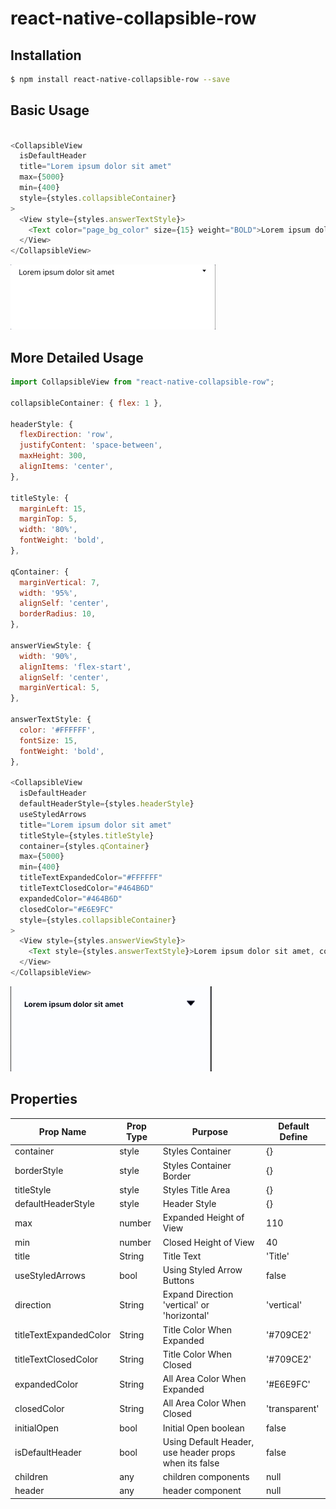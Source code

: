 
# react-native-collapsible-row

## Installation

```bash
$ npm install react-native-collapsible-row --save
```

## Basic Usage
```javascript

<CollapsibleView
  isDefaultHeader
  title="Lorem ipsum dolor sit amet"
  max={5000}
  min={400}      
  style={styles.collapsibleContainer}
>
  <View style={styles.answerTextStyle}>
    <Text color="page_bg_color" size={15} weight="BOLD">Lorem ipsum dolor sit amet, consectetur adipiscing elit. Vestibulum tempor eros cursus tempor rutrum.</Text>
  </View>
</CollapsibleView>

```

![demo](demo2.gif)

## More Detailed Usage
```javascript
import CollapsibleView from "react-native-collapsible-row";

collapsibleContainer: { flex: 1 },

headerStyle: {
  flexDirection: 'row',
  justifyContent: 'space-between',
  maxHeight: 300,
  alignItems: 'center',
},

titleStyle: {
  marginLeft: 15,
  marginTop: 5,
  width: '80%',
  fontWeight: 'bold',
},

qContainer: {
  marginVertical: 7,
  width: '95%',
  alignSelf: 'center',
  borderRadius: 10,
},

answerViewStyle: {
  width: '90%',
  alignItems: 'flex-start',
  alignSelf: 'center',
  marginVertical: 5,
},

answerTextStyle: {
  color: '#FFFFFF',
  fontSize: 15,
  fontWeight: 'bold',
},

<CollapsibleView
  isDefaultHeader
  defaultHeaderStyle={styles.headerStyle}
  useStyledArrows
  title="Lorem ipsum dolor sit amet"
  titleStyle={styles.titleStyle}
  container={styles.qContainer}
  max={5000}
  min={400}
  titleTextExpandedColor="#FFFFFF"
  titleTextClosedColor="#464B6D"
  expandedColor="#464B6D"
  closedColor="#E6E9FC"
  style={styles.collapsibleContainer}
>
  <View style={styles.answerViewStyle}>
    <Text style={styles.answerTextStyle}>Lorem ipsum dolor sit amet, consectetur adipiscing elit. Vestibulum tempor eros cursus tempor rutrum.</Text>
  </View>
</CollapsibleView>
```

![demo](demo.gif)

## Properties

| Prop Name | Prop Type | Purpose | Default Define |
| ------------- | ------------- | ------------- | ------------- |
| container  | style  | Styles Container | {} |
| borderStyle | style | Styles Container Border | {} |
| titleStyle | style | Styles Title Area | {} |
| defaultHeaderStyle | style | Header Style | {} |
| max | number | Expanded Height of View | 110 |
| min | number | Closed Height of View | 40 |
| title | String | Title Text | 'Title' |
| useStyledArrows | bool | Using Styled Arrow Buttons | false |
| direction | String | Expand Direction 'vertical' or 'horizontal' | 'vertical' |
| titleTextExpandedColor | String | Title Color When Expanded | '#709CE2' |
| titleTextClosedColor | String | Title Color When Closed | '#709CE2' |
| expandedColor | String | All Area Color When Expanded | '#E6E9FC' |
| closedColor | String | All Area Color When Closed | 'transparent' |
| initialOpen | bool | Initial Open boolean | false |
| isDefaultHeader | bool | Using Default Header, use header props when its false  | false |
| children | any | children components | null |
| header | any | header component | null |